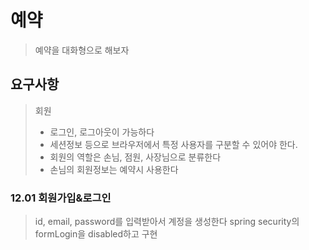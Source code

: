# 예약
> 예약을 대화형으로 해보자
## 요구사항
> 회원 
> - 로그인, 로그아웃이 가능하다
> - 세션정보 등으로 브라우저에서 특정 사용자를 구분할 수 있어야 한다.
> - 회원의 역할은 손님, 점원, 사장님으로 분류한다
> - 손님의 회원정보는 예약시 사용한다

### 12.01 회원가입&로그인
> id, email, password를 입력받아서 계정을 생성한다
> spring security의 formLogin을 disabled하고 구현
